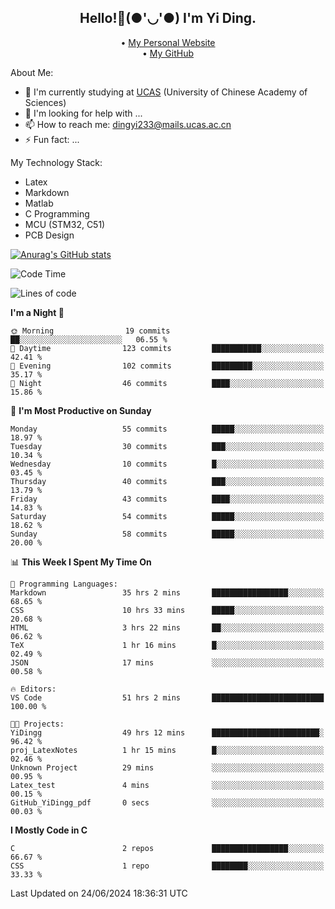 <h2 align="center"> Hello!👋(●'◡'●) I'm Yi Ding.</h2>
<p align="center">
  • <a href="https://yidingg.github.io/YiDingg">My Personal Website</a><br>
  • <a href="https://github.com/YiDingg">My GitHub</a>
</p>

About Me:
- 🔭 I'm currently studying at [UCAS](https://www.ucas.ac.cn/) (University of Chinese Academy of Sciences)
- 🤔 I'm looking for help with ...
- 📫 How to reach me: dingyi233@mails.ucas.ac.cn
- ⚡ Fun fact: ...

My Technology Stack:
- Latex
- Markdown
- Matlab
- C Programming
- MCU (STM32, C51)
- PCB Design

[![Anurag's GitHub stats](https://github-readme-stats.vercel.app/api?username=YiDingg)](https://github.com/anuraghazra/github-readme-stats)

<!--START_SECTION:waka-->
![Code Time](http://img.shields.io/badge/Code%20Time-76%20hrs%2021%20mins-blue)

![Lines of code](https://img.shields.io/badge/From%20Hello%20World%20I%27ve%20Written-405.1%20thousand%20lines%20of%20code-blue)

**I'm a Night 🦉** 

```text
🌞 Morning                19 commits          ██░░░░░░░░░░░░░░░░░░░░░░░   06.55 % 
🌆 Daytime                123 commits         ███████████░░░░░░░░░░░░░░   42.41 % 
🌃 Evening                102 commits         █████████░░░░░░░░░░░░░░░░   35.17 % 
🌙 Night                  46 commits          ████░░░░░░░░░░░░░░░░░░░░░   15.86 % 
```
📅 **I'm Most Productive on Sunday** 

```text
Monday                   55 commits          █████░░░░░░░░░░░░░░░░░░░░   18.97 % 
Tuesday                  30 commits          ███░░░░░░░░░░░░░░░░░░░░░░   10.34 % 
Wednesday                10 commits          █░░░░░░░░░░░░░░░░░░░░░░░░   03.45 % 
Thursday                 40 commits          ███░░░░░░░░░░░░░░░░░░░░░░   13.79 % 
Friday                   43 commits          ████░░░░░░░░░░░░░░░░░░░░░   14.83 % 
Saturday                 54 commits          █████░░░░░░░░░░░░░░░░░░░░   18.62 % 
Sunday                   58 commits          █████░░░░░░░░░░░░░░░░░░░░   20.00 % 
```


📊 **This Week I Spent My Time On** 

```text
💬 Programming Languages: 
Markdown                 35 hrs 2 mins       █████████████████░░░░░░░░   68.65 % 
CSS                      10 hrs 33 mins      █████░░░░░░░░░░░░░░░░░░░░   20.68 % 
HTML                     3 hrs 22 mins       ██░░░░░░░░░░░░░░░░░░░░░░░   06.62 % 
TeX                      1 hr 16 mins        █░░░░░░░░░░░░░░░░░░░░░░░░   02.49 % 
JSON                     17 mins             ░░░░░░░░░░░░░░░░░░░░░░░░░   00.58 % 

🔥 Editors: 
VS Code                  51 hrs 2 mins       █████████████████████████   100.00 % 

🐱‍💻 Projects: 
YiDingg                  49 hrs 12 mins      ████████████████████████░   96.42 % 
proj_LatexNotes          1 hr 15 mins        █░░░░░░░░░░░░░░░░░░░░░░░░   02.46 % 
Unknown Project          29 mins             ░░░░░░░░░░░░░░░░░░░░░░░░░   00.95 % 
Latex_test               4 mins              ░░░░░░░░░░░░░░░░░░░░░░░░░   00.15 % 
GitHub_YiDingg_pdf       0 secs              ░░░░░░░░░░░░░░░░░░░░░░░░░   00.03 % 
```

**I Mostly Code in C** 

```text
C                        2 repos             █████████████████░░░░░░░░   66.67 % 
CSS                      1 repo              ████████░░░░░░░░░░░░░░░░░   33.33 % 
```




 Last Updated on 24/06/2024 18:36:31 UTC
<!--END_SECTION:waka-->

